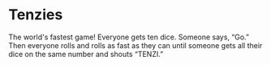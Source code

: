 # Tenzies
The world's fastest game! 
Everyone gets ten dice. 
Someone says, “Go.” Then everyone rolls and rolls as fast as they can until someone gets all their dice on the same number and shouts 
“TENZI.”
